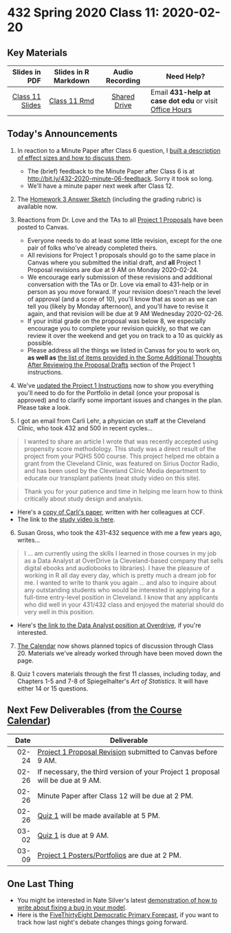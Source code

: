 # 432 Spring 2020 Class 11: 2020-02-20

## Key Materials

Slides in PDF | Slides in R Markdown | Audio Recording | Need Help?
------------: | :------------------: | :--------------: | ---------------------------
[Class 11 Slides](https://github.com/THOMASELOVE/2020-432/blob/master/classes/class11/432_2020_slides11.pdf) | [Class 11 Rmd](https://github.com/THOMASELOVE/2020-432/blob/master/classes/class11/432_2020_slides11.Rmd) | [Shared Drive](http://bit.ly/432-2020-audio) | Email **431-help at case dot edu** or visit [Office Hours](https://github.com/THOMASELOVE/2020-432/blob/master/calendar.md#tas-and-office-hours)

## Today's Announcements

1. In reaction to a Minute Paper after Class 6 question, I [built a description of effect sizes and how to discuss them](https://github.com/THOMASELOVE/2020-432/blob/master/classes/class11/class11_effects_note.pdf).
    - The (brief) feedback to the Minute Paper after Class 6 is at http://bit.ly/432-2020-minute-06-feedback. Sorry it took so long.
    - We'll have a minute paper next week after Class 12.

2. The [Homework 3 Answer Sketch](https://github.com/THOMASELOVE/2020-432/tree/master/homework/hw03) (including the grading rubric) is available now.

3. Reactions from Dr. Love and the TAs to all [Project 1 Proposals](https://github.com/THOMASELOVE/2020-432/tree/master/projects/project1#deliverable-1-the-proposal) have been posted to Canvas.
    - Everyone needs to do at least some little revision, except for the one pair of folks who've already completed theirs. 
    - All revisions for Project 1 proposals should go to the same place in Canvas where you submitted the initial draft, and **all** Project 1 Proposal revisions are due at 9 AM on Monday 2020-02-24. 
    - We encourage early submission of these revisions and additional conversation with the TAs or Dr. Love via email to 431-help or in person as you move forward. If your revision doesn't reach the level of approval (and a score of 10), you'll know that as soon as we can tell you (likely by Monday afternoon), and you'll have to revise it again, and that revision will be due at 9 AM Wednesday 2020-02-26.
    - If your initial grade on the proposal was below 8, we especially encourage you to complete your revision quickly, so that we can review it over the weekend and get you on track to a 10 as quickly as possible. 
    - Please address all the things we listed in Canvas for you to work on, **as well as** [the list of items provided in the Some Additional Thoughts After Reviewing the Proposal Drafts](https://github.com/THOMASELOVE/2020-432/tree/master/projects/project1#new-some-additional-thoughts-after-reviewing-the-proposal-drafts) section of the Project 1 instructions.

4. We've [updated the Project 1 Instructions](https://github.com/THOMASELOVE/2020-432/tree/master/projects/project1) now to show you everything you'll need to do for the Portfolio in detail (once your proposal is approved) and to clarify some important issues and changes in the plan. Please take a look.

5. I got an email from Carli Lehr, a physician on staff at the Cleveland Clinic, who took 432 and 500 in recent cycles...

> I wanted to share an article I wrote that was recently accepted using propensity score methodology. This study was a direct result of the project from your PQHS 500 course. This project helped me obtain a grant from the Cleveland Clinic, was featured on Sirius Doctor Radio, and has been used by the Cleveland Clinic Media department to educate our transplant patients (neat study video on this site). 

> Thank you for your patience and time in helping me learn how to think critically about study design and analysis.  

- Here's a [copy of Carli's paper](https://github.com/THOMASELOVE/2020-500/blob/master/classes/class05/JCVTS_Lehr_2020.pdf), written with her colleagues at CCF.
- The link to the [study video is here](https://newsroom.clevelandclinic.org/2019/12/05/cleveland-clinic-study-using-lungs-from-increased-risk-donors-expands-donor-pool-while-maintaining-current-survival-rates/).

6. Susan Gross, who took the 431-432 sequence with me a few years ago, writes...

> I ... am currently using the skills I learned in those courses in my job as a Data Analyst at OverDrive (a Cleveland-based company that sells digital ebooks and audiobooks to libraries). I have the pleasure of working in R all day every day, which is pretty much a dream job for me. I wanted to write to thank you again ... and also to inquire about any outstanding students who would be interested in applying for a full-time entry-level position in Cleveland. I know that any applicants who did well in your 431/432 class and enjoyed the material should do very well in this position. 

- Here's [the link to the Data Analyst position at Overdrive](https://company.overdrive.com/careers/?p=job%2Fo7azbfwL#positions), if you're interested.

7. [The Calendar](https://github.com/THOMASELOVE/2020-432/blob/master/calendar.md) now shows planned topics of discussion through Class 20. Materials we've already worked through have been moved down the page.

8. Quiz 1 covers materials through the first 11 classes, including today, and Chapters 1-5 and 7-8 of Spiegelhalter's *Art of Statistics*. It will have either 14 or 15 questions.

## Next Few Deliverables (from [the Course Calendar](https://github.com/THOMASELOVE/2020-432/blob/master/calendar.md))

Date | Deliverable
----: | ---------------------------------------------------------------
02-24 | [Project 1 Proposal Revision](https://github.com/THOMASELOVE/2020-432/tree/master/projects/project1#new-some-additional-thoughts-after-reviewing-the-proposal-drafts) submitted to Canvas before 9 AM.
02-26 | If necessary, the third version of your Project 1 proposal will be due at 9 AM.
02-26 | Minute Paper after Class 12 will be due at 2 PM.
02-26 | [Quiz 1](https://github.com/THOMASELOVE/2020-432/tree/master/quizzes) will be made available at 5 PM.
03-02 | [Quiz 1](https://github.com/THOMASELOVE/2020-432/tree/master/quizzes) is due at 9 AM.
03-09 | [Project 1 Posters/Portfolios](https://github.com/THOMASELOVE/2020-432/tree/master/projects/project1) are due at 2 PM.

## One Last Thing

- You might be interested in Nate Silver's latest [demonstration of how to write about fixing a bug in your model](https://fivethirtyeight.com/features/we-fixed-a-mistake-in-how-our-primary-forecast-was-calculating-candidates-demographic-strengths/).
- Here is the [FiveThirtyEight Democratic Primary Forecast](https://projects.fivethirtyeight.com/2020-primary-forecast/), if you want to track how last night's debate changes things going forward.

